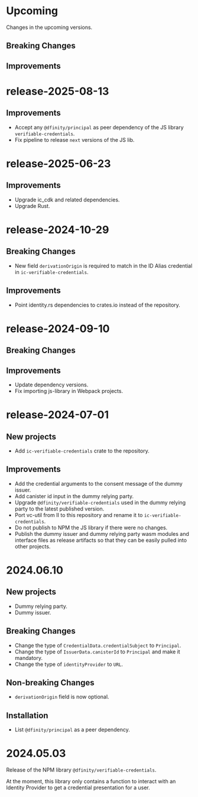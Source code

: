 # Upcoming

Changes in the upcoming versions.

## Breaking Changes

## Improvements

# release-2025-08-13

## Improvements

- Accept any `@dfinity/principal` as peer dependency of the JS library `verifiable-credentials`.
- Fix pipeline to release `next` versions of the JS lib.

# release-2025-06-23

## Improvements

- Upgrade ic_cdk and related dependencies.
- Upgrade Rust.

# release-2024-10-29

## Breaking Changes

- New field `derivationOrigin` is required to match in the ID Alias credential in `ic-verifiable-credentials`.

## Improvements

- Point identity.rs dependencies to crates.io instead of the repository.

# release-2024-09-10

## Breaking Changes

## Improvements

- Update dependency versions.
- Fix importing js-library in Webpack projects.

# release-2024-07-01

## New projects

- Add `ic-verifiable-credentials` crate to the repository.

## Improvements

- Add the credential arguments to the consent message of the dummy issuer.
- Add canister id input in the dummy relying party.
- Upgrade `@dfinity/verifiable-credentials` used in the dummy relying party to the latest published version.
- Port vc-util from II to this repository and rename it to `ic-verifiable-credentials`.
- Do not publish to NPM the JS library if there were no changes.
- Publish the dummy issuer and dummy relying party wasm modules and interface files as release artifacts so that they can be easily pulled into other projects.

# 2024.06.10

## New projects

- Dummy relying party.
- Dummy issuer.

## Breaking Changes

- Change the type of `CredentialData.credentialSubject` to `Principal`.
- Change the type of `IssuerData.canisterId` to `Principal` and make it mandatory.
- Change the type of `identityProvider` to `URL`.

## Non-breaking Changes

- `derivationOrigin` field is now optional.

## Installation

- List `@dfinity/principal` as a peer dependency.

# 2024.05.03

Release of the NPM library `@dfinity/verifiable-credentials`.

At the moment, this library only contains a function to interact with an Identity Provider to get a credential presentation for a user.
